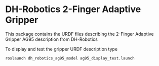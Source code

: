 #  DH-Robotics 2-Finger Adaptive Gripper  

This package contains the URDF files describing the 2-Finger Adaptive Gripper AG95 description from DH-Robotics

To display and test the gripper URDF description type 

```
roslaunch dh_robotics_ag95_model ag95_display_test.launch
```

